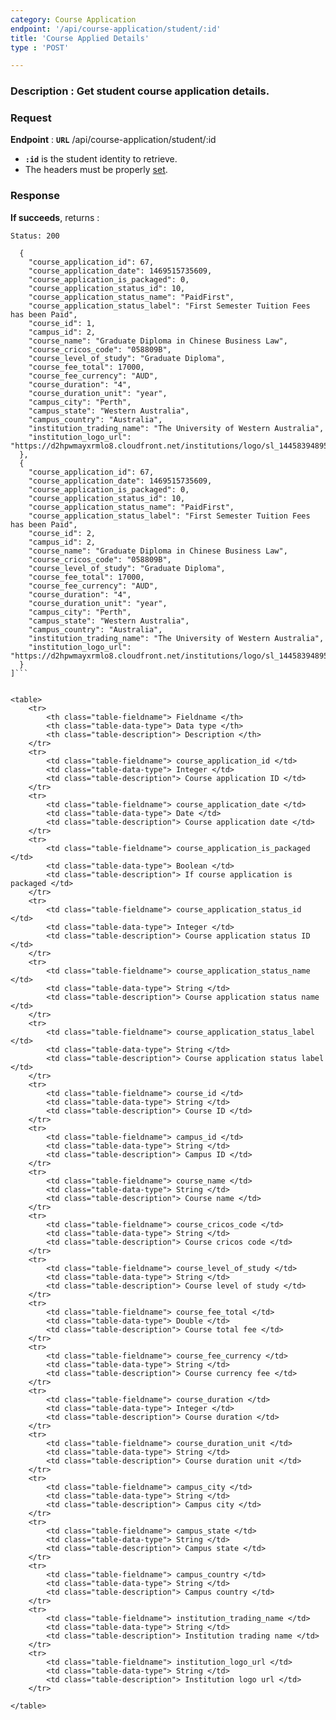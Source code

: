 ```yaml
---
category: Course Application
endpoint: '/api/course-application/student/:id'
title: 'Course Applied Details'
type : 'POST'

---
```

### **Description** : Get student course application details.

### Request

**Endpoint** : **`URL`** /api/course-application/student/:id

* **`:id`** is the student identity to retrieve.
* The headers must be properly [set](#/Info-setting-headers).


### Response

**If succeeds**, returns : 

```Status: 200```

```[
  {
    "course_application_id": 67,
    "course_application_date": 1469515735609,
    "course_application_is_packaged": 0,
    "course_application_status_id": 10,
    "course_application_status_name": "PaidFirst",
    "course_application_status_label": "First Semester Tuition Fees has been Paid",
    "course_id": 1,
    "campus_id": 2,
    "course_name": "Graduate Diploma in Chinese Business Law",
    "course_cricos_code": "058809B",
    "course_level_of_study": "Graduate Diploma",
    "course_fee_total": 17000,
    "course_fee_currency": "AUD",
    "course_duration": "4",
    "course_duration_unit": "year",
    "campus_city": "Perth",
    "campus_state": "Western Australia",
    "campus_country": "Australia",
    "institution_trading_name": "The University of Western Australia",
    "institution_logo_url": "https://d2hpwmayxrmlo8.cloudfront.net/institutions/logo/sl_1445839489522_06e93_UWA_Courses_logo.jpg"
  },
  {
    "course_application_id": 67,
    "course_application_date": 1469515735609,
    "course_application_is_packaged": 0,
    "course_application_status_id": 10,
    "course_application_status_name": "PaidFirst",
    "course_application_status_label": "First Semester Tuition Fees has been Paid",
    "course_id": 2,
    "campus_id": 2,
    "course_name": "Graduate Diploma in Chinese Business Law",
    "course_cricos_code": "058809B",
    "course_level_of_study": "Graduate Diploma",
    "course_fee_total": 17000,
    "course_fee_currency": "AUD",
    "course_duration": "4",
    "course_duration_unit": "year",
    "campus_city": "Perth",
    "campus_state": "Western Australia",
    "campus_country": "Australia",
    "institution_trading_name": "The University of Western Australia",
    "institution_logo_url": "https://d2hpwmayxrmlo8.cloudfront.net/institutions/logo/sl_1445839489522_06e93_UWA_Courses_logo.jpg"
  }
]```


<table>
	<tr>
		<th class="table-fieldname"> Fieldname </th>
		<th class="table-data-type"> Data type </th>
		<th class="table-description"> Description </th>
	</tr>
	<tr>
		<td class="table-fieldname"> course_application_id </td>
		<td class="table-data-type"> Integer </td>
		<td class="table-description"> Course application ID </td>
	</tr>
	<tr>
		<td class="table-fieldname"> course_application_date </td>
		<td class="table-data-type"> Date </td>
		<td class="table-description"> Course application date </td>
	</tr> 
	<tr>
		<td class="table-fieldname"> course_application_is_packaged </td>
		<td class="table-data-type"> Boolean </td>
		<td class="table-description"> If course application is packaged </td>
	</tr> 
	<tr>
		<td class="table-fieldname"> course_application_status_id </td>
		<td class="table-data-type"> Integer </td>
		<td class="table-description"> Course application status ID </td>
	</tr> 
	<tr>
		<td class="table-fieldname"> course_application_status_name </td>
		<td class="table-data-type"> String </td>
		<td class="table-description"> Course application status name </td>
	</tr> 
	<tr>
		<td class="table-fieldname"> course_application_status_label </td>
		<td class="table-data-type"> String </td>
		<td class="table-description"> Course application status label </td>
	</tr> 
	<tr>
		<td class="table-fieldname"> course_id </td>
		<td class="table-data-type"> String </td>
		<td class="table-description"> Course ID </td>
	</tr> 
	<tr>
		<td class="table-fieldname"> campus_id </td>
		<td class="table-data-type"> String </td>
		<td class="table-description"> Campus ID </td>
	</tr> 
	<tr>
		<td class="table-fieldname"> course_name </td>
		<td class="table-data-type"> String </td>
		<td class="table-description"> Course name </td>
	</tr> 
	<tr>
		<td class="table-fieldname"> course_cricos_code </td>
		<td class="table-data-type"> String </td>
		<td class="table-description"> Course cricos code </td>
	</tr> 
	<tr>
		<td class="table-fieldname"> course_level_of_study </td>
		<td class="table-data-type"> String </td>
		<td class="table-description"> Course level of study </td>
	</tr> 
	<tr>
		<td class="table-fieldname"> course_fee_total </td>
		<td class="table-data-type"> Double </td>
		<td class="table-description"> Course total fee </td>
	</tr> 
	<tr>
		<td class="table-fieldname"> course_fee_currency </td>
		<td class="table-data-type"> String </td>
		<td class="table-description"> Course currency fee </td>
	</tr> 
	<tr>
		<td class="table-fieldname"> course_duration </td>
		<td class="table-data-type"> Integer </td>
		<td class="table-description"> Course duration </td>
	</tr> 
	<tr>
		<td class="table-fieldname"> course_duration_unit </td>
		<td class="table-data-type"> String </td>
		<td class="table-description"> Course duration unit </td>
	</tr>  
	<tr>
		<td class="table-fieldname"> campus_city </td>
		<td class="table-data-type"> String </td>
		<td class="table-description"> Campus city </td>
	</tr>
	<tr>
		<td class="table-fieldname"> campus_state </td>
		<td class="table-data-type"> String </td>
		<td class="table-description"> Campus state </td>
	</tr>
	<tr>
		<td class="table-fieldname"> campus_country </td>
		<td class="table-data-type"> String </td>
		<td class="table-description"> Campus country </td>
	</tr>
	<tr>
		<td class="table-fieldname"> institution_trading_name </td>
		<td class="table-data-type"> String </td>
		<td class="table-description"> Institution trading name </td>
	</tr>
	<tr>
		<td class="table-fieldname"> institution_logo_url </td>
		<td class="table-data-type"> String </td>
		<td class="table-description"> Institution logo url </td>
	</tr>
	
</table>
